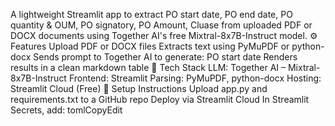 A lightweight Streamlit app to extract PO start date, PO end date, PO quantity & OUM, PO signatory, PO Amount, Cluase from uploaded PDF or DOCX documents using Together AI's free Mixtral-8x7B-Instruct model.
⚙️ Features
Upload PDF or DOCX files
Extracts text using PyMuPDF or python-docx
Sends prompt to Together AI to generate:
PO start date
Renders results in a clean markdown table
🧱 Tech Stack
LLM: Together AI – Mixtral-8x7B-Instruct
Frontend: Streamlit
Parsing: PyMuPDF, python-docx
Hosting: Streamlit Cloud (Free)
🔐 Setup Instructions
Upload app.py and requirements.txt to a GitHub repo
Deploy via Streamlit Cloud
In Streamlit Secrets, add:
tomlCopyEdit
